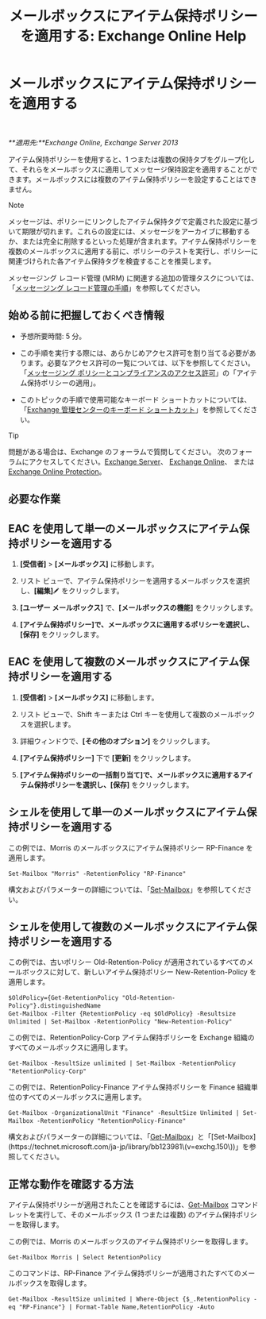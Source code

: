 ﻿---
title: 'メールボックスにアイテム保持ポリシーを適用する: Exchange Online Help'
TOCTitle: メールボックスにアイテム保持ポリシーを適用する
ms:assetid: 6ccc80db-d201-44f7-8d4b-473a89c14b2f
ms:mtpsurl: https://technet.microsoft.com/ja-jp/library/Dd298052(v=EXCHG.150)
ms:contentKeyID: 49896301
ms.date: 05/22/2018
mtps_version: v=EXCHG.150
ms.translationtype: HT
---

# メールボックスにアイテム保持ポリシーを適用する

 

_**適用先:**Exchange Online, Exchange Server 2013_

アイテム保持ポリシーを使用すると、1 つまたは複数の保持タブをグループ化して、それらをメールボックスに適用してメッセージ保持設定を適用することができます。メールボックスには複数のアイテム保持ポリシーを設定することはできません。


> [!NOTE]
> メッセージは、ポリシーにリンクしたアイテム保持タグで定義された設定に基づいて期限が切れます。これらの設定には、メッセージをアーカイブに移動するか、または完全に削除するといった処理が含まれます。アイテム保持ポリシーを複数のメールボックスに適用する前に、ポリシーのテストを実行し、ポリシーに関連づけられた各アイテム保持タグを検査することを推奨します。



メッセージング レコード管理 (MRM) に関連する追加の管理タスクについては、「[メッセージング レコード管理の手順](messaging-records-management-procedures-exchange-2013-help.md)」を参照してください。

## 始める前に把握しておくべき情報

  - 予想所要時間: 5 分。

  - この手順を実行する際には、あらかじめアクセス許可を割り当てる必要があります。必要なアクセス許可の一覧については、以下を参照してください。「[メッセージング ポリシーとコンプライアンスのアクセス許可](messaging-policy-and-compliance-permissions-exchange-2013-help.md)」の「アイテム保持ポリシーの適用」。

  - このトピックの手順で使用可能なキーボード ショートカットについては、「[Exchange 管理センターのキーボード ショートカット](keyboard-shortcuts-in-the-exchange-admin-center-exchange-online-protection-help.md)」を参照してください。


> [!TIP]
> 問題がある場合は、Exchange のフォーラムで質問してください。 次のフォーラムにアクセスしてください。<A href="https://go.microsoft.com/fwlink/p/?linkid=60612">Exchange Server</A>、 <A href="https://go.microsoft.com/fwlink/p/?linkid=267542">Exchange Online</A>、 または <A href="https://go.microsoft.com/fwlink/p/?linkid=285351">Exchange Online Protection</A>。



## 必要な作業

## EAC を使用して単一のメールボックスにアイテム保持ポリシーを適用する

1.  **\[受信者\]** \> **\[メールボックス\]** に移動します。

2.  リスト ビューで、アイテム保持ポリシーを適用するメールボックスを選択し、**\[編集\]**![編集アイコン](images/Bb124582.6f53ccb2-1f13-4c02-bea0-30690e6ea71d(EXCHG.150).gif "編集アイコン") をクリックします。

3.  **\[ユーザー メールボックス\]** で、**\[メールボックスの機能\]** をクリックします。

4.  **\[アイテム保持ポリシー\]**で、メールボックスに適用するポリシーを選択し、**\[保存\]** をクリックします。

## EAC を使用して複数のメールボックスにアイテム保持ポリシーを適用する

1.  **\[受信者\]** \> **\[メールボックス\]** に移動します。

2.  リスト ビューで、Shift キーまたは Ctrl キーを使用して複数のメールボックスを選択します。

3.  詳細ウィンドウで、**\[その他のオプション\]** をクリックします。

4.  **\[アイテム保持ポリシー\]** 下で **\[更新\]** をクリックします。

5.  **\[アイテム保持ポリシーの一括割り当て\]**で、メールボックスに適用するアイテム保持ポリシーを選択し、**\[保存\]** をクリックします。

## シェルを使用して単一のメールボックスにアイテム保持ポリシーを適用する

この例では、Morris のメールボックスにアイテム保持ポリシー RP-Finance を適用します。

    Set-Mailbox "Morris" -RetentionPolicy "RP-Finance"

構文およびパラメーターの詳細については、「[Set-Mailbox](https://technet.microsoft.com/ja-jp/library/bb123981\(v=exchg.150\))」を参照してください。

## シェルを使用して複数のメールボックスにアイテム保持ポリシーを適用する

この例では、古いポリシー Old-Retention-Policy が適用されているすべてのメールボックスに対して、新しいアイテム保持ポリシー New-Retention-Policy を適用します。

    $OldPolicy={Get-RetentionPolicy "Old-Retention-Policy"}.distinguishedName
    Get-Mailbox -Filter {RetentionPolicy -eq $OldPolicy} -Resultsize Unlimited | Set-Mailbox -RetentionPolicy "New-Retention-Policy"

この例では、RetentionPolicy-Corp アイテム保持ポリシーを Exchange 組織のすべてのメールボックスに適用します。

    Get-Mailbox -ResultSize unlimited | Set-Mailbox -RetentionPolicy "RetentionPolicy-Corp"

この例では、RetentionPolicy-Finance アイテム保持ポリシーを Finance 組織単位のすべてのメールボックスに適用します。

    Get-Mailbox -OrganizationalUnit "Finance" -ResultSize Unlimited | Set-Mailbox -RetentionPolicy "RetentionPolicy-Finance"

構文およびパラメーターの詳細については、「[Get-Mailbox](https://technet.microsoft.com/ja-jp/library/bb123685\(v=exchg.150\))」と「[Set-Mailbox](https://technet.microsoft.com/ja-jp/library/bb123981\(v=exchg.150\))」を参照してください。

## 正常な動作を確認する方法

アイテム保持ポリシーが適用されたことを確認するには、[Get-Mailbox](https://technet.microsoft.com/ja-jp/library/bb123685\(v=exchg.150\)) コマンドレットを実行して、そのメールボックス (1 つまたは複数) のアイテム保持ポリシーを取得します。

この例では、Morris のメールボックスのアイテム保持ポリシーを取得します。

    Get-Mailbox Morris | Select RetentionPolicy

このコマンドは、RP-Finance アイテム保持ポリシーが適用されたすべてのメールボックスを取得します。

    Get-Mailbox -ResultSize unlimited | Where-Object {$_.RetentionPolicy -eq "RP-Finance"} | Format-Table Name,RetentionPolicy -Auto

